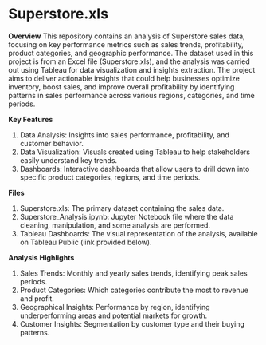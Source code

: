 # Superstore.xls
**Overview**
This repository contains an analysis of Superstore sales data, focusing on key performance metrics such as sales trends, profitability, product categories, and geographic performance. The dataset used in this project is from an Excel file (Superstore.xls), and the analysis was carried out using Tableau for data visualization and insights extraction.
The project aims to deliver actionable insights that could help businesses optimize inventory, boost sales, and improve overall profitability by identifying patterns in sales performance across various regions, categories, and time periods.

**Key Features**
1) Data Analysis: Insights into sales performance, profitability, and customer behavior.
2) Data Visualization: Visuals created using Tableau to help stakeholders easily understand key trends.
3) Dashboards: Interactive dashboards that allow users to drill down into specific product categories, regions, and time periods.
   
**Files**
1) Superstore.xls: The primary dataset containing the sales data.
2) Superstore_Analysis.ipynb: Jupyter Notebook file where the data cleaning, manipulation, and some analysis are performed.
3) Tableau Dashboards: The visual representation of the analysis, available on Tableau Public (link provided below).

**Analysis Highlights**
1) Sales Trends: Monthly and yearly sales trends, identifying peak sales periods.
2) Product Categories: Which categories contribute the most to revenue and profit.
3) Geographical Insights: Performance by region, identifying underperforming areas and potential markets for growth.
4) Customer Insights: Segmentation by customer type and their buying patterns.
